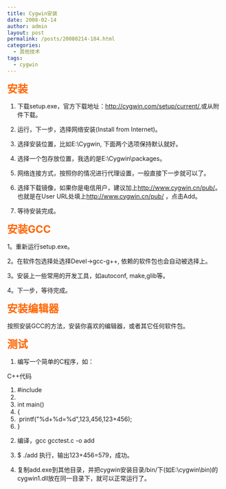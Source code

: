 ```yaml
---
title: Cygwin安装
date: 2008-02-14
author: admin
layout: post
permalink: /posts/20080214-184.html
categories:
  - 其他技术
tags:
  - cygwin
---
```

<font color="#ff6600" size="5"><strong>安装</strong></font>

1. 下载setup.exe，官方下载地址：<http://cygwin.com/setup/current/>,或从附件下载。

2. 运行，下一步，选择网络安装(Install from Internet)。

3. 选择安装位置，比如E:\Cygwin, 下面两个选项保持默认就好。

4. 选择一个包存放位置，我选的是E:\Cygwin\packages。

5. 网络连接方式，按照你的情况进行代理设置，一般直接下一步就可以了。

6. 选择下载镜像，如果你是电信用户，建议加上<http://www.cygwin.cn/pub/>。也就是在User URL处填上<http://www.cygwin.cn/pub/> ，点击Add。

7. 等待安装完成。

<font color="#ff6600" size="5"><strong>安装GCC</strong></font>

1。重新运行setup.exe。

2。在软件包选择处选择Devel->gcc-g++, 依赖的软件包也会自动被选择上。

3。安装上一些常用的开发工具，如autoconf, make,glib等。

4。下一步，等待完成。

<font color="#ff6600" size="5"><strong>安装编辑器</strong></font>

按照安装GCC的方法，安装你喜欢的编辑器，或者其它任何软件包。

<font color="#ff6600" size="5"><strong>测试</strong></font>

1. 编写一个简单的C程序，如：

<div class="codeText">
  <div class="codeHead">
    C++代码
  </div>
  
  <ol class="dp-cpp">
    <li class="alt">
      <span><span class="preprocessor">#include&nbsp;<stdio.h> </span><span>&nbsp;&nbsp;</span></span>
    </li>
    <li class="">
      <span>&nbsp;&nbsp;</span>
    </li>
    <li class="alt">
      <span class="datatypes">int</span><span>&nbsp;main() &nbsp;&nbsp;</span>
    </li>
    <li class="">
      <span>{ &nbsp;&nbsp;</span>
    </li>
    <li class="alt">
      <span>&nbsp;printf(</span><span class="string">"%d+%d=%d"</span><span>,123,456,123+456); &nbsp;&nbsp;</span>
    </li>
    <li class="">
      <span>} &nbsp;&nbsp;</span>
    </li>
  </ol>
</div>

2. 编译，gcc gcctest.c -o add

3. $ ./add 执行，输出123+456=579，成功。

4. 复制add.exe到其他目录，并把cygwin安装目录/bin/下(如E:\cygwin\bin)的cygwin1.dll放在同一目录下，就可以正常运行了。

&nbsp;